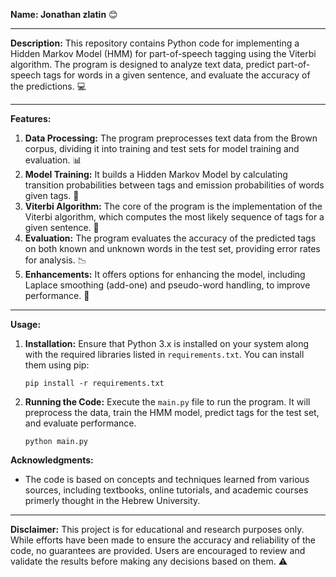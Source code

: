 

**Name: Jonathan zlatin** 😊

---

**Description:**
This repository contains Python code for implementing a Hidden Markov Model (HMM) for part-of-speech tagging using the Viterbi algorithm. The program is designed to analyze text data, predict part-of-speech tags for words in a given sentence, and evaluate the accuracy of the predictions. 💻

---

**Features:**
1. **Data Processing:** The program preprocesses text data from the Brown corpus, dividing it into training and test sets for model training and evaluation. 📊
2. **Model Training:** It builds a Hidden Markov Model by calculating transition probabilities between tags and emission probabilities of words given tags. 🤖
3. **Viterbi Algorithm:** The core of the program is the implementation of the Viterbi algorithm, which computes the most likely sequence of tags for a given sentence. 🧮
4. **Evaluation:** The program evaluates the accuracy of the predicted tags on both known and unknown words in the test set, providing error rates for analysis. 📉
5. **Enhancements:** It offers options for enhancing the model, including Laplace smoothing (add-one) and pseudo-word handling, to improve performance. 🚀

---

**Usage:**
1. **Installation:** Ensure that Python 3.x is installed on your system along with the required libraries listed in `requirements.txt`. You can install them using pip:
   ```
   pip install -r requirements.txt
   ```
2. **Running the Code:** Execute the `main.py` file to run the program. It will preprocess the data, train the HMM model, predict tags for the test set, and evaluate performance.
   ```
   python main.py
   ```


**Acknowledgments:**
- The code is based on concepts and techniques learned from various sources, including textbooks, online tutorials, and academic courses
  primerly thought in the Hebrew University.

---

**Disclaimer:**
This project is for educational and research purposes only. While efforts have been made to ensure the accuracy and reliability of the code, no guarantees are provided. Users are encouraged to review and validate the results before making any decisions based on them. ⚠️

